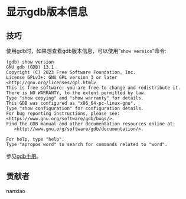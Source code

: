 # 显示gdb版本信息


## 技巧
使用gdb时，如果想查看gdb版本信息，可以使用“`show version`”命令:  

```
(gdb) show version  
GNU gdb (GDB) 13.1  
Copyright (C) 2023 Free Software Foundation, Inc.  
License GPLv3+: GNU GPL version 3 or later <http://gnu.org/licenses/gpl.html>  
This is free software: you are free to change and redistribute it.  
There is NO WARRANTY, to the extent permitted by law.  
Type "show copying" and "show warranty" for details.  
This GDB was configured as "x86_64-pc-linux-gnu".  
Type "show configuration" for configuration details.  
For bug reporting instructions, please see:  
<https://www.gnu.org/software/gdb/bugs/>.  
Find the GDB manual and other documentation resources online at:  
   <http://www.gnu.org/software/gdb/documentation/>.  
  
For help, type "help".  
Type "apropos word" to search for commands related to "word".
```

参见[gdb手册](https://sourceware.org/gdb/onlinedocs/gdb/Help.html#index-GDB-version-number)。

## 贡献者

nanxiao

